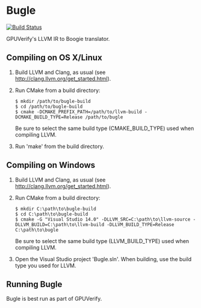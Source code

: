 Bugle
=====

[![Build Status](https://travis-ci.org/mc-imperial/bugle.svg?branch=master)](https://travis-ci.org/mc-imperial/bugle)

GPUVerify's LLVM IR to Boogie translator.

Compiling on OS X/Linux
-----------------------

1. Build LLVM and Clang, as usual (see http://clang.llvm.org/get_started.html).

2. Run CMake from a build directory:
   ```
   $ mkdir /path/to/bugle-build
   $ cd /path/to/bugle-build
   $ cmake -DCMAKE_PREFIX_PATH=/path/to/llvm-build -DCMAKE_BUILD_TYPE=Release /path/to/bugle
   ```
   Be sure to select the same build type (CMAKE_BUILD_TYPE) used when compiling
   LLVM.

3. Run 'make' from the build directory.

Compiling on Windows
--------------------

1. Build LLVM and Clang, as usual (see http://clang.llvm.org/get_started.html).

2. Run CMake from a build directory:
   ```
   $ mkdir C:\path\to\bugle-build
   $ cd C:\path\to\bugle-build
   $ cmake -G "Visual Studio 14.0" -DLLVM_SRC=C:\path\to\llvm-source -DLLVM_BUILD=C:\path\to\llvm-build -DLLVM_BUILD_TYPE=Release C:\path\to\bugle
   ```
   Be sure to select the same build type (LLVM_BUILD_TYPE) used when compiling
   LLVM.

3. Open the Visual Studio project 'Bugle.sln'.  When building, use the build
   type you used for LLVM.

Running Bugle
-------------

Bugle is best run as part of GPUVerify. 
